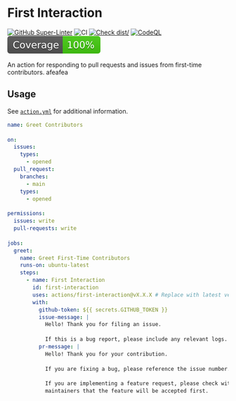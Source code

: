 # First Interaction

[![GitHub Super-Linter](https://github.com/actions/first-interaction/actions/workflows/linter.yml/badge.svg)](https://github.com/super-linter/super-linter)
![CI](https://github.com/actions/first-interaction/actions/workflows/ci.yml/badge.svg)
[![Check dist/](https://github.com/actions/first-interaction/actions/workflows/check-dist.yml/badge.svg)](https://github.com/actions/first-interaction/actions/workflows/check-dist.yml)
[![CodeQL](https://github.com/actions/first-interaction/actions/workflows/codeql-analysis.yml/badge.svg)](https://github.com/actions/first-interaction/actions/workflows/codeql-analysis.yml)
[![Coverage](./badges/coverage.svg)](./badges/coverage.svg)

An action for responding to pull requests and issues from first-time
contributors. afeafea

## Usage

See [`action.yml`](./action.yml) for additional information.

```yaml
name: Greet Contributors

on:
  issues:
    types:
      - opened
  pull_request:
    branches:
      - main
    types:
      - opened

permissions:
  issues: write
  pull-requests: write

jobs:
  greet:
    name: Greet First-Time Contributors
    runs-on: ubuntu-latest
    steps:
      - name: First Interaction
        id: first-interaction
        uses: actions/first-interaction@vX.X.X # Replace with latest version
        with:
          github-token: ${{ secrets.GITHUB_TOKEN }}
          issue-message: |
            Hello! Thank you for filing an issue.

            If this is a bug report, please include any relevant logs.
          pr-message: |
            Hello! Thank you for your contribution.

            If you are fixing a bug, please reference the issue number.

            If you are implementing a feature request, please check with the
            maintainers that the feature will be accepted first.
```
